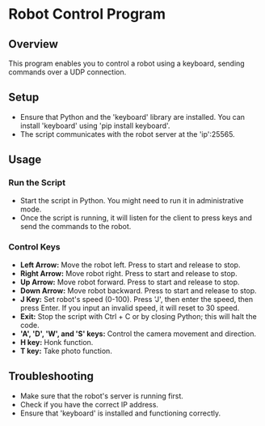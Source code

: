 # Robot Control Program

## Overview

This program enables you to control a robot using a keyboard, sending commands over a UDP connection.

## Setup

- Ensure that Python and the 'keyboard' library are installed. You can install 'keyboard' using 'pip install keyboard'.
- The script communicates with the robot server at the 'ip':25565.

## Usage

### Run the Script

- Start the script in Python. You might need to run it in administrative mode.
- Once the script is running, it will listen for the client to press keys and send the commands to the robot.

### Control Keys

- **Left Arrow:** Move the robot left. Press to start and release to stop.
- **Right Arrow:** Move robot right. Press to start and release to stop.
- **Up Arrow:** Move robot forward. Press to start and release to stop.
- **Down Arrow:** Move robot backward. Press to start and release to stop.
- **J Key:** Set robot's speed (0-100). Press 'J', then enter the speed, then press Enter. If you input an invalid speed, it will reset to 30 speed.
- **Exit:** Stop the script with Ctrl + C or by closing Python; this will halt the code.
- **'A', 'D', 'W', and 'S' keys:** Control the camera movement and direction.
- **H key:** Honk function.
- **T key:** Take photo function.

## Troubleshooting

- Make sure that the robot's server is running first.
- Check if you have the correct IP address.
- Ensure that 'keyboard' is installed and functioning correctly.
